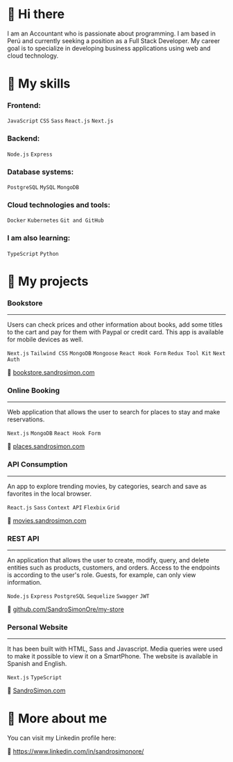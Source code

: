 # 👋 Hi there

I am an Accountant who is passionate about programming. I am based in Perú and currently seeking a position as a Full Stack Developer. My career goal is to specialize in developing business applications using web and cloud technology.

# 🧰 My skills
### Frontend:
`JavaScript` `CSS` `Sass` `React.js` `Next.js`

### Backend:
`Node.js` `Express`

### Database systems:
`PostgreSQL` `MySQL` `MongoDB`

### Cloud technologies and tools:
`Docker` `Kubernetes` `Git and GitHub`

### I am also learning:
`TypeScript` `Python`

# 🚀 My projects

### Bookstore
---
Users can check prices and other information about books, add some titles to the cart and pay for them with Paypal or credit card. This app is available for mobile devices as well.

`Next.js` `Tailwind CSS` `MongoDB` `Mongoose` `React Hook Form` `Redux Tool Kit` `Next Auth`

🔗 [bookstore.sandrosimon.com](https://bookstore.sandrosimon.com)

### Online Booking
---
Web application that allows the user to search for places to stay and make reservations.

`Next.js` `MongoDB` `React Hook Form`

🔗 [places.sandrosimon.com](https://places.sandrosimon.com)

### API Consumption
---
An app to explore trending movies, by categories, search and save as favorites in the local browser.

`React.js` `Sass` `Context API` `Flexbix` `Grid`

🔗 [movies.sandrosimon.com](https://movies.sandrosimon.com)

### REST API
---
An application that allows the user to create, modify, query, and delete entities such as products, customers, and orders. Access to the endpoints is according to the user's role. Guests, for example, can only view information.

`Node.js` `Express` `PostgreSQL` `Sequelize` `Swagger` `JWT`

🔗 [github.com/SandroSimonOre/my-store](https://github.com/SandroSimonOre/my-store)

### Personal Website
---
It has been built with HTML, Sass and Javascript. Media queries were used to make it possible to view it on a SmartPhone. The website is available in Spanish and English.

`Next.js` `TypeScript`

🔗 [SandroSimon.com](https://sandrosimon.com)

# 🧑 More about me

You can visit my Linkedin profile here:

🔗 https://www.linkedin.com/in/sandrosimonore/



<!--
**sandrosimonore/sandrosimonore** is a ✨ _special_ ✨ repository because its `README.md` (this file) appears on your GitHub profile.

Here are some ideas to get you started:

- 🔭 I’m currently working on ...
- 🌱 I’m currently learning ...
- 👯 I’m looking to collaborate on ...
- 🤔 I’m looking for help with ...
- 💬 Ask me about ...
- 📫 How to reach me: ...
- 😄 Pronouns: ...
- ⚡ Fun fact: ...
-->
